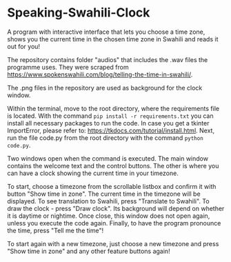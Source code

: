 # Speaking-Swahili-Clock
A program with interactive interface that lets you choose a time zone, shows you the current time in the chosen time zone in Swahili and reads it out for you!

The repository contains folder "audios" that includes the .wav files the programme uses. They were scraped from https://www.spokenswahili.com/blog/telling-the-time-in-swahili/.

The .png files in the repository are used as background for the clock window.

Within the terminal, move to the root directory, where the requirements file is located. With the command ``pip install -r requirements.txt`` you can install all necessary packages to run the code. In case you get a tkinter ImportError, please refer to: https://tkdocs.com/tutorial/install.html. Next, run the file code.py from the root directory with the command ``python code.py``.

Two windows open when the command is executed. The main window contains the welcome text and the control buttons. The other is where you can have a clock showing the current time in your timezone. 

To start, choose a timezone from the scrollable listbox and confirm it with button "Show time in zone". The current time in the timezone will be displayed. To see translation to Swahili, press "Translate to Swahili". To draw the clock - press "Draw clock". Its background will depend on whether it is daytime or nightime. Once close, this window does not open again, unless you execute the code again. Finally, to have the program pronounce the time, press "Tell me the time"!

To start again with a new timezone, just choose a new timezone and press "Show time in zone" and any other feature buttons again!

